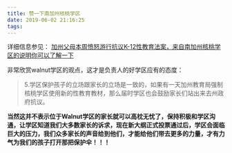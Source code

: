 ```yaml
---
title: 赞一下南加州核桃学区
date: 2019-06-02 21:16:25
tags:
---
```


详细信息参见：
[加州父母本周愤怒游行抗议K-12性教育法案，来自南加州核桃学区的说明你可以了解一下](https://www.guruin.com/news/11837?platform=ios&version=2.3.7)

非常欣赏walnut学区的观点，这才是负责人的好学区应有的态度：

> 5.学区保护孩子的立场跟家长的立场是一致的，如果有一天加州教育局强制核桃学区使用新的性教育教材，那么届时学区也会鼓励家长们站出来去州政府抗议。

**当然这并不表示位于Walnut学区的家长就可以高枕无忧了，保持积极和学区沟通，让学区知道我们大多数家长的诉求，现在新大纲正式投票通过后，学区会面临巨大的压力，我们众多家长的声音给到他们，才能给他们带去更多的力量，才有力气为我们的孩子打开那把保护伞！！！**